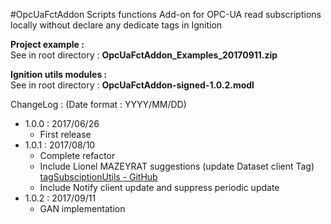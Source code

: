 #OpcUaFctAddon
Scripts functions Add-on for OPC-UA read subscriptions locally without declare any dedicate tags in Ignition

<b>Project example :<br></b>
See in root directory : <b>OpcUaFctAddon_Examples_20170911.zip</b>

<b>Ignition utils modules :<br></b>
See in root directory : <b>OpcUaFctAddon-signed-1.0.2.modl</b>


<p>ChangeLog : (Date format : YYYY/MM/DD)
<ul>
    <li>1.0.0 : 2017/06/26<br>
        <ul><li>First release</li></ul>
    <li>1.0.1 : 2017/08/10<br>
        <ul><li>Complete refactor</li></ul>
        <ul><li>Include Lionel MAZEYRAT suggestions (update Dataset client Tag) <a href="https://github.com/IgnitionModuleDevelopmentCommunity/tagSubscriptionUtils">tagSubsciptionUtils - GitHub</a></li></li></ul>
        <ul><li>Include Notify client update and suppress periodic update</li></li></ul>
    <li>1.0.2 : 2017/09/11<br>
        <ul><li>GAN implementation</li></ul>
</ul>
</p>